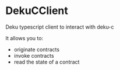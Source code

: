 # DekuCClient

Deku typescript client to interact with deku-c

It allows you to:

- originate contracts
- invoke contracts
- read the state of a contract
